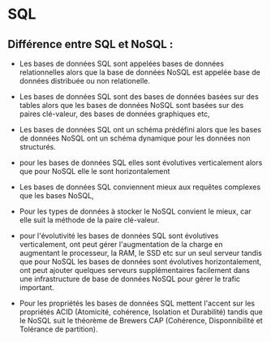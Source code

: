 # SQL

## Différence entre SQL et NoSQL : 

* Les bases de données SQL sont appelées bases de données relationnelles alors que la base de données NoSQL est appelée base de données distribuée ou non relationelle.

* Les bases de données SQL sont des bases de données basées sur des tables alors que les bases de données NoSQL sont basées sur des paires clé-valeur, des bases de données graphiques etc, 

* Les bases de données SQL ont un schéma prédéfini alors que les bases de données NoSQL ont un schéma dynamique pour les données non structurés.

* pour les bases de données SQL elles sont évolutives verticalement alors que pour NoSQL elle le sont horizontalement

* Les bases de données SQL conviennent mieux aux requêtes complexes que les bases NoSQL, 

* Pour les types de données à stocker le NoSQL convient le mieux, car elle suit la méthode de la paire clé-valeur.

* pour l'évolutivité les bases de données SQL sont évolutives verticalement, ont peut gérer l'augmentation de la charge en augmentant le processeur, la RAM, le SSD etc sur un seul serveur tandis que pour NoSQL les bases de données sont évolutives horizontalement, ont peut ajouter quelques serveurs supplémentaires facilement dans une infrastructure de base de données NoSQL pour gérer le trafic important.

* Pour les propriétés les bases de données SQL mettent l'accent sur les propriétés ACID (Atomicité, cohérence, Isolation et Durabilité) tandis que le NoSQL suit le théorème de Brewers CAP (Cohérence, Disponnibilité et Tolérance de partition).